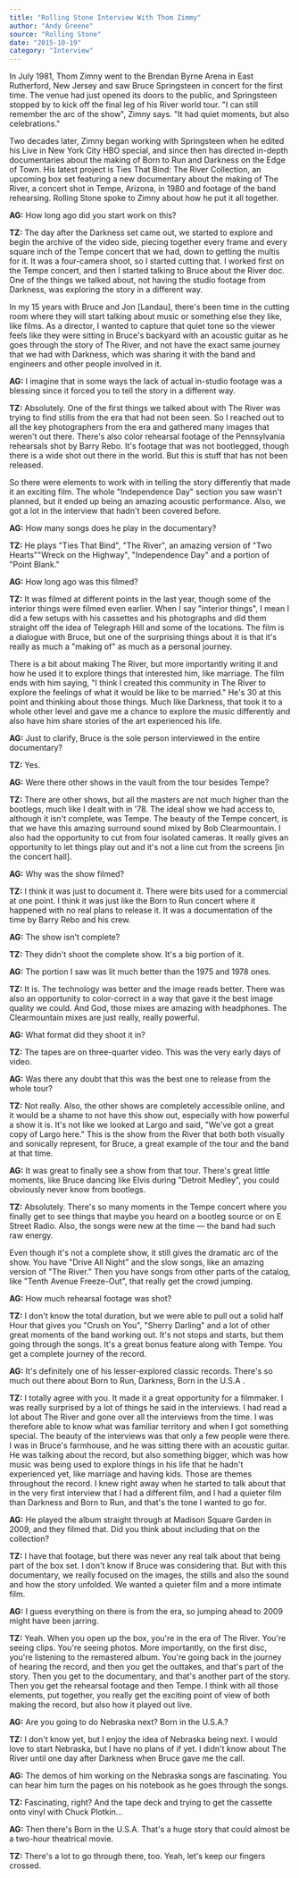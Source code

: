 ```yaml
---
title: "Rolling Stone Interview With Thom Zimmy"
author: "Andy Greene"
source: "Rolling Stone"
date: "2015-10-19"
category: "Interview"
---
```


In July 1981, Thom Zimny went to the Brendan Byrne Arena in East Rutherford, New Jersey and saw Bruce Springsteen in concert for the first time. The venue had just opened its doors to the public, and Springsteen stopped by to kick off the final leg of his River world tour. "I can still remember the arc of the show", Zimny says. "It had quiet moments, but also celebrations."

Two decades later, Zimny began working with Springsteen when he edited his Live in New York City HBO special, and since then has directed in-depth documentaries about the making of Born to Run and Darkness on the Edge of Town. His latest project is Ties That Bind: The River Collection, an upcoming box set featuring a new documentary about the making of The River, a concert shot in Tempe, Arizona, in 1980 and footage of the band rehearsing. Rolling Stone spoke to Zimny about how he put it all together.

**AG:** How long ago did you start work on this?

**TZ:** The day after the Darkness set came out, we started to explore and begin the archive of the video side, piecing together every frame and every square inch of the Tempe concert that we had, down to getting the multis for it. It was a four-camera shoot, so I started cutting that. I worked first on the Tempe concert, and then I started talking to Bruce about the River doc. One of the things we talked about, not having the studio footage from Darkness, was exploring the story in a different way.

In my 15 years with Bruce and Jon [Landau], there's been time in the cutting room where they will start talking about music or something else they like, like films. As a director, I wanted to capture that quiet tone so the viewer feels like they were sitting in Bruce's backyard with an acoustic guitar as he goes through the story of The River, and not have the exact same journey that we had with Darkness, which was sharing it with the band and engineers and other people involved in it.

**AG:** I imagine that in some ways the lack of actual in-studio footage was a blessing since it forced you to tell the story in a different way.

**TZ:** Absolutely. One of the first things we talked about with The River was trying to find stills from the era that had not been seen. So I reached out to all the key photographers from the era and gathered many images that weren't out there. There's also color rehearsal footage of the Pennsylvania rehearsals shot by Barry Rebo. It's footage that was not bootlegged, though there is a wide shot out there in the world. But this is stuff that has not been released.

So there were elements to work with in telling the story differently that made it an exciting film. The whole "Independence Day" section you saw wasn't planned, but it ended up being an amazing acoustic performance. Also, we got a lot in the interview that hadn't been covered before.

**AG:** How many songs does he play in the documentary?

**TZ:** He plays "Ties That Bind", "The River", an amazing version of "Two Hearts""Wreck on the Highway", "Independence Day" and a portion of "Point Blank."

**AG:** How long ago was this filmed?

**TZ:** It was filmed at different points in the last year, though some of the interior things were filmed even earlier. When I say "interior things", I mean I did a few setups with his cassettes and his photographs and did them straight off the idea of Telegraph Hill and some of the locations. The film is a dialogue with Bruce, but one of the surprising things about it is that it's really as much a "making of" as much as a personal journey.

There is a bit about making The River, but more importantly writing it and how he used it to explore things that interested him, like marriage. The film ends with him saying, "I think I created this community in The River to explore the feelings of what it would be like to be married." He's 30 at this point and thinking about those things. Much like Darkness, that took it to a whole other level and gave me a chance to explore the music differently and also have him share stories of the art experienced his life.

**AG:** Just to clarify, Bruce is the sole person interviewed in the entire documentary?

**TZ:** Yes.

**AG:** Were there other shows in the vault from the tour besides Tempe?

**TZ:** There are other shows, but all the masters are not much higher than the bootlegs, much like I dealt with in '78. The ideal show we had access to, although it isn't complete, was Tempe. The beauty of the Tempe concert, is that we have this amazing surround sound mixed by Bob Clearmountain. I also had the opportunity to cut from four isolated cameras. It really gives an opportunity to let things play out and it's not a line cut from the screens [in the concert hall].

**AG:** Why was the show filmed?

**TZ:** I think it was just to document it. There were bits used for a commercial at one point. I think it was just like the Born to Run concert where it happened with no real plans to release it. It was a documentation of the time by Barry Rebo and his crew.

**AG:** The show isn't complete?

**TZ:** They didn't shoot the complete show. It's a big portion of it.

**AG:** The portion I saw was lit much better than the 1975 and 1978 ones.

**TZ:** It is. The technology was better and the image reads better. There was also an opportunity to color-correct in a way that gave it the best image quality we could. And God, those mixes are amazing with headphones. The Clearmountain mixes are just really, really powerful.

**AG:** What format did they shoot it in?

**TZ:** The tapes are on three-quarter video. This was the very early days of video.

**AG:** Was there any doubt that this was the best one to release from the whole tour?

**TZ:** Not really. Also, the other shows are completely accessible online, and it would be a shame to not have this show out, especially with how powerful a show it is. It's not like we looked at Largo and said, "We've got a great copy of Largo here." This is the show from the River that both both visually and sonically represent, for Bruce, a great example of the tour and the band at that time.

**AG:** It was great to finally see a show from that tour. There's great little moments, like Bruce dancing like Elvis during "Detroit Medley", you could obviously never know from bootlegs.

**TZ:** Absolutely. There's so many moments in the Tempe concert where you finally get to see things that maybe you heard on a bootleg source or on E Street Radio. Also, the songs were new at the time — the band had such raw energy.

Even though it's not a complete show, it still gives the dramatic arc of the show. You have "Drive All Night" and the slow songs, like an amazing version of "The River." Then you have songs from other parts of the catalog, like "Tenth Avenue Freeze-Out", that really get the crowd jumping.

**AG:** How much rehearsal footage was shot?

**TZ:** I don't know the total duration, but we were able to pull out a solid half Hour that gives you "Crush on You", "Sherry Darling" and a lot of other great moments of the band working out. It's not stops and starts, but them going through the songs. It's a great bonus feature along with Tempe. You get a complete journey of the record.

**AG:** It's definitely one of his lesser-explored classic records. There's so much out there about Born to Run, Darkness, Born in the U.S.A .

**TZ:** I totally agree with you. It made it a great opportunity for a filmmaker. I was really surprised by a lot of things he said in the interviews. I had read a lot about The River and gone over all the interviews from the time. I was therefore able to know what was familiar territory and when I got something special. The beauty of the interviews was that only a few people were there. I was in Bruce's farmhouse, and he was sitting there with an acoustic guitar. He was talking about the record, but also something bigger, which was how music was being used to explore things in his life that he hadn't experienced yet, like marriage and having kids. Those are themes throughout the record. I knew right away when he started to talk about that in the very first interview that I had a different film, and I had a quieter film than Darkness and Born to Run, and that's the tone I wanted to go for.

**AG:** He played the album straight through at Madison Square Garden in 2009, and they filmed that. Did you think about including that on the collection?

**TZ:** I have that footage, but there was never any real talk about that being part of the box set. I don't know if Bruce was considering that. But with this documentary, we really focused on the images, the stills and also the sound and how the story unfolded. We wanted a quieter film and a more intimate film.

**AG:** I guess everything on there is from the era, so jumping ahead to 2009 might have been jarring.

**TZ:** Yeah. When you open up the box, you're in the era of The River. You're seeing clips. You're seeing photos. More importantly, on the first disc, you're listening to the remastered album. You're going back in the journey of hearing the record, and then you get the outtakes, and that's part of the story. Then you get to the documentary, and that's another part of the story. Then you get the rehearsal footage and then Tempe. I think with all those elements, put together, you really get the exciting point of view of both making the record, but also how it played out live.

**AG:** Are you going to do Nebraska next? Born in the U.S.A.?

**TZ:** I don't know yet, but I enjoy the idea of Nebraska being next. I would love to start Nebraska, but I have no plans of if yet. I didn't know about The River until one day after Darkness when Bruce gave me the call.

**AG:** The demos of him working on the Nebraska songs are fascinating. You can hear him turn the pages on his notebook as he goes through the songs.

**TZ:** Fascinating, right? And the tape deck and trying to get the cassette onto vinyl with Chuck Plotkin...

**AG:** Then there's Born in the U.S.A. That's a huge story that could almost be a two-hour theatrical movie.

**TZ:** There's a lot to go through there, too. Yeah, let's keep our fingers crossed.
